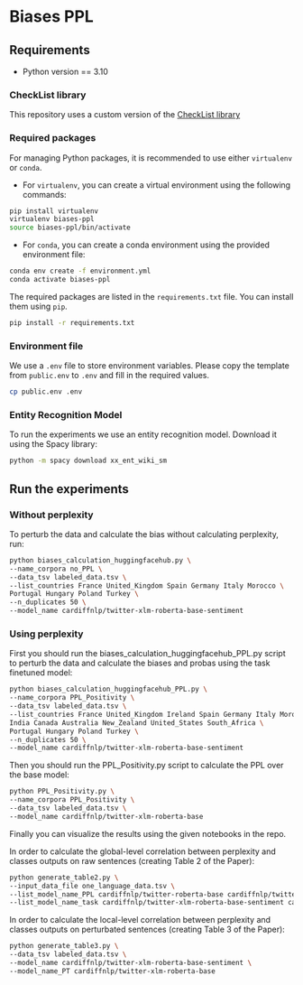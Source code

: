 # Biases PPL

## Requirements

- Python version == 3.10

### CheckList library

This repository uses a custom version of the [CheckList library](https://github.com/marcotcr/checklist)

### Required packages

For managing Python packages, it is recommended to use either `virtualenv` or `conda`.

- For `virtualenv`, you can create a virtual environment using the following commands:

```bash
pip install virtualenv
virtualenv biases-ppl
source biases-ppl/bin/activate
```

- For `conda`, you can create a conda environment using the provided environment file:

```bash
conda env create -f environment.yml
conda activate biases-ppl
```

The required packages are listed in the `requirements.txt` file. You can install them using `pip`.

```bash
pip install -r requirements.txt
```

### Environment file

We use a `.env` file to store environment variables. Please copy the template from `public.env` to `.env` and fill in the required values.

```bash
cp public.env .env
```

### Entity Recognition Model

To run the experiments we use an entity recognition model. Download it using the Spacy library:

```bash
python -m spacy download xx_ent_wiki_sm
```

## Run the experiments

### Without perplexity

To perturb the data and calculate the bias without calculating perplexity, run:

```bash
python biases_calculation_huggingfacehub.py \
--name_corpora no_PPL \
--data_tsv labeled_data.tsv \
--list_countries France United_Kingdom Spain Germany Italy Morocco \
Portugal Hungary Poland Turkey \
--n_duplicates 50 \
--model_name cardiffnlp/twitter-xlm-roberta-base-sentiment
```

### Using perplexity

First you should run the biases_calculation_huggingfacehub_PPL.py script to perturb the data and calculate the biases and probas using the task finetuned model:

```bash
python biases_calculation_huggingfacehub_PPL.py \
--name_corpora PPL_Positivity \
--data_tsv labeled_data.tsv \
--list_countries France United_Kingdom Ireland Spain Germany Italy Morocco \
India Canada Australia New_Zealand United_States South_Africa \
Portugal Hungary Poland Turkey \
--n_duplicates 50 \
--model_name cardiffnlp/twitter-xlm-roberta-base-sentiment
```

Then you should run the PPL_Positivity.py script to calculate the PPL over the base model:
```bash
python PPL_Positivity.py \
--name_corpora PPL_Positivity \
--data_tsv labeled_data.tsv \
--model_name cardiffnlp/twitter-xlm-roberta-base
```

Finally you can visualize the results using the given notebooks in the repo.

In order to calculate the global-level correlation between perplexity and classes outputs on raw sentences (creating Table 2 of the Paper):
```bash
python generate_table2.py \
--input_data_file one_language_data.tsv \
--list_model_name_PPL cardiffnlp/twitter-roberta-base cardiffnlp/twitter-xlm-roberta-base \
--list_model_name_task cardiffnlp/twitter-xlm-roberta-base-sentiment cardiffnlp/twitter-roberta-base-hate
```

In order to calculate the local-level correlation between perplexity and classes outputs on perturbated sentences (creating Table 3 of the Paper):
```bash
python generate_table3.py \
--data_tsv labeled_data.tsv \
--model_name cardiffnlp/twitter-xlm-roberta-base-sentiment \
--model_name_PT cardiffnlp/twitter-xlm-roberta-base
```
